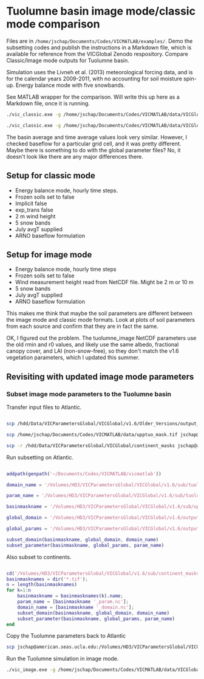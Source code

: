 # Tuolumne basin image mode/classic mode comparison

Files are in `/home/jschap/Documents/Codes/VICMATLAB/examples/`. Demo the subsetting codes and publish the instructions in a Markdown file, which is available for reference from the VICGlobal Zenodo respository. Compare Classic/Image mode outputs for Tuolumne basin.

Simulation uses the Livneh et al. (2013) meteorological forcing data, and is for the calendar years 2009-2011, with no accounting for soil moisture spin-up. Energy balance mode with five snowbands. 

See MATLAB wrapper for the comparison. Will write this up here as a Markdown file, once it is running. 

<!-- Run the classic mode simulation -->
```bash
./vic_classic.exe -g /home/jschap/Documents/Codes/VICMATLAB/data/VICGlobal/global_param.txt
```

<!-- Run the image mode simulation -->
```bash
./vic_classic.exe -g /home/jschap/Documents/Codes/VICMATLAB/data/VICGlobal/tuolumne_image_global.txt
```

The basin average and time average values look very similar. However, I checked baseflow for a particular grid cell, and it was pretty different. Maybe there is something to do with the global parameter files? No, it doesn't look like there are any major differences there.

## Setup for classic mode

* Energy balance mode, hourly time steps.
* Frozen soils set to false
* Implicit false
* exp_trans false
* 2 m wind height
* 5 snow bands
* July avgT supplied
* ARNO baseflow formulation

## Setup for image mode

* Energy balance mode, hourly time steps
* Frozen soils set to false
* Wind measurement height read from NetCDF file. Might be 2 m or 10 m
* 5 snow bands
* July avgT supplied
* ARNO baseflow formulation

This makes me think that maybe the soil parameters are different between the image mode and classic mode formats. Look at plots of soil parameters from each source and confirm that they are in fact the same.

OK, I figured out the problem. The tuolumne_image NetCDF parameters use the old rmin and r0 values, and likely use the same albedo, fractional canopy cover, and LAI (non-snow-free), so they don't match the v1.6 vegetation parameters, which I updated this summer. 

## Revisiting with updated image mode parameters

### Subset image mode parameters to the Tuolumne basin

Transfer input files to Atlantic.

```bash

scp /hdd/Data/VICParametersGlobal/VICGlobal/v1.6/Older_Versions/output_latest_aug14.tar.gz jschap@american.seas.ucla.edu:/Volumes/HD3/VICParametersGlobal/VICGlobal/v1.6/

scp /home/jschap/Documents/Codes/VICMATLAB/data/upptuo_mask.tif jschap@american.seas.ucla.edu:/Volumes/HD3/VICParametersGlobal/VICGlobal/v1.6/sub/

scp -r /hdd/Data/VICParametersGlobal/VICGlobal/continent_masks jschap@american.seas.ucla.edu:/Volumes/HD3/VICParametersGlobal/VICGlobal/v1.6/sub/

```

Run subsetting on Atlantic.

```matlab

addpath(genpath('~/Documents/Codes/VICMATLAB/vicmatlab'))

domain_name = '/Volumes/HD3/VICParametersGlobal/VICGlobal/v1.6/sub/tuolumne_domain.nc';

param_name = '/Volumes/HD3/VICParametersGlobal/VICGlobal/v1.6/sub/tuolumne_params.nc';

basinmaskname = '/Volumes/HD3/VICParametersGlobal/VICGlobal/v1.6/sub/upptuo_mask.tif';

global_domain = '/Volumes/HD3/VICParametersGlobal/VICGlobal/v1.6/output_latest/VICGlobal_domain.nc';

global_params = '/Volumes/HD3/VICParametersGlobal/VICGlobal/v1.6/output_latest/VICGlobal_params.nc';    

subset_domain(basinmaskname, global_domain, domain_name)
subset_parameter(basinmaskname, global_params, param_name)

```

Also subset to continents.

```matlab

cd('/Volumes/HD3/VICParametersGlobal/VICGlobal/v1.6/sub/continent_masks/')
basinmasknames = dir('*.tif');
n = length(basinmasknames)
for k=1:n
	basinmaskname = basinmasknames(k).name;
	param_name = [basinmaskname '_param.nc'];
	domain_name = [basinmaskname '_domain.nc'];
	subset_domain(basinmaskname, global_domain, domain_name)
	subset_parameter(basinmaskname, global_params, param_name)
end

```

Copy the Tuolumne parameters back to Atlantic

```bash
scp jschap@american.seas.ucla.edu:/Volumes/HD3/VICParametersGlobal/VICGlobal/v1.6/sub/*.nc .
```

Run the Tuolumne simulation in image mode.

<!-- Run the image mode simulation -->
```bash
./vic_image.exe -g /home/jschap/Documents/Codes/VICMATLAB/data/VICGlobal/tuolumne_image_global.txt > /home/jschap/Documents/Codes/VICMATLAB/data/VICGlobal/vic_image_log.txt
```
